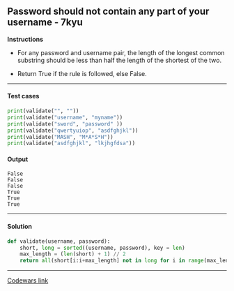 ## Password should not contain any part of your username - 7kyu

**Instructions**

- For any password and username pair, the length of the longest common substring should be less than half the length of the shortest of the two.

- Return True if the rule is followed, else False.

---

#### Test cases

```python
print(validate("", ""))
print(validate("username", "myname"))
print(validate("sword", "password" ))
print(validate("qwertyuiop", "asdfghjkl"))
print(validate("MASH", "M*A*S*H"))
print(validate("asdfghjkl", "lkjhgfdsa"))
```

#### Output 
```
False
False
False
True
True
True
```

---

#### Solution

```python
def validate(username, password):
    short, long = sorted((username, password), key = len)
    max_length = (len(short) + 1) // 2
    return all(short[i:i+max_length] not in long for i in range(max_length)) and max_length > 0
```

---

[Codewars link](https://www.codewars.com/kata/5c511d8877c0070e2c195faf)
